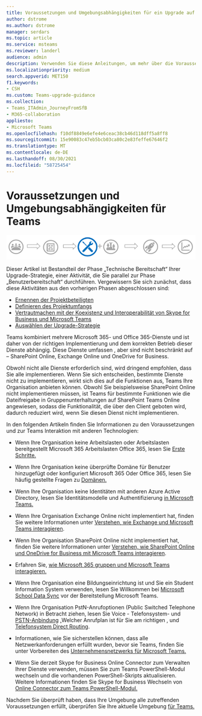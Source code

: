 ```yaml
---
title: Voraussetzungen und Umgebungsabhängigkeiten für ein Upgrade auf Teams
author: dstrome
ms.author: dstrome
manager: serdars
ms.topic: article
ms.service: msteams
ms.reviewer: landerl
audience: admin
description: Verwenden Sie diese Anleitungen, um mehr über die Voraussetzungen und die Umweltabhängigkeiten für die Bereitstellung von Teams in Ihrer Organisation zu erfahren.
ms.localizationpriority: medium
search.appverid: MET150
f1.keywords:
- CSH
ms.custom: Teams-upgrade-guidance
ms.collection:
- Teams_ITAdmin_JourneyFromSfB
- M365-collaboration
appliesto:
- Microsoft Teams
ms.openlocfilehash: f10df8849e6efe4e6ceac38cb46d118dff5a8ff8
ms.sourcegitcommit: 15e90083c47eb5bcb03ca80c2e83feffe67646f2
ms.translationtype: MT
ms.contentlocale: de-DE
ms.lasthandoff: 08/30/2021
ms.locfileid: "58725454"
---
```

# <a name="prerequisites-and-environmental-dependencies-for-teams"></a>Voraussetzungen und Umgebungsabhängigkeiten für Teams

![Upgrade des Wegdiagramms mit Hervorhebung der Stufe "Technische Bereitschaft".](media/upgrade-banner-tech-readiness.png "Etappen der Upgrade-Tour mit Schwerpunkt auf der Phase „Technische Bereitschaft“")

Dieser Artikel ist Bestandteil der Phase „Technische Bereitschaft“ Ihrer Upgrade-Strategie, einer Aktivität, die Sie parallel zur Phase „Benutzerbereitschaft“ durchführen. Vergewissern Sie sich zunächst, dass diese Aktivitäten aus den vorherigen Phasen abgeschlossen sind:

- [Ernennen der Projektbeteiligten](upgrade-enlist-stakeholders.md)
- [Definieren des Projektumfangs](./upgrade-define-project-scope.md)
- [Vertrautmachen mit der Koexistenz und Interoperabilität von Skype for Business und Microsoft Teams](./teams-and-skypeforbusiness-coexistence-and-interoperability.md)
- [Auswählen der Upgrade-Strategie](upgrade-and-coexistence-of-skypeforbusiness-and-teams.md)

Teams kombiniert mehrere Microsoft 365- und Office 365-Dienste und ist daher von der richtigen Implementierung und dem korrekten Betrieb dieser Dienste abhängig. Diese Dienste umfassen , aber sind nicht beschränkt auf – SharePoint Online, Exchange Online und OneDrive for Business.

Obwohl nicht alle Dienste erforderlich sind, wird dringend empfohlen, dass Sie alle implementieren. Wenn Sie sich entscheiden, bestimmte Dienste nicht zu implementieren, wirkt sich dies auf die Funktionen aus, Teams Ihre Organisation anbieten können. Obwohl Sie beispielsweise SharePoint Online nicht implementieren müssen, ist Teams für bestimmte Funktionen wie die Dateifreigabe in Gruppenunterhaltungen auf SharePoint Teams Online angewiesen, sodass die Funktionalität, die über den Client geboten wird, dadurch reduziert wird, wenn Sie diesen Dienst nicht implementieren.

In den folgenden Artikeln finden Sie Informationen zu den Voraussetzungen und zur Teams Interaktion mit anderen Technologien:

- Wenn Ihre Organisation keine Arbeitslasten oder Arbeitslasten bereitgestellt Microsoft 365 Arbeitslasten Office 365, lesen Sie [Erste Schritte.](https://support.office.com/article/Get-started-with-Office-365-for-Business-d6466f0d-5d13-464a-adcb-00906ae87029)

- Wenn Ihre Organisation keine überprüfte Domäne für Benutzer hinzugefügt oder konfiguriert Microsoft 365 Oder Office 365, lesen Sie häufig gestellte Fragen zu [Domänen.](https://support.office.com/article/Verify-your-Office-365-domain-to-prove-ownership-nonprofit-or-education-status-or-to-activate-Yammer-87d1844e-aa47-4dc0-a61b-1b773fd4e590)

- Wenn Ihre Organisation keine Identitäten mit anderen Azure Active Directory, lesen Sie Identitätsmodelle und Authentifizierung [in Microsoft Teams.](identify-models-authentication.md)

- Wenn Ihre Organisation Exchange Online nicht implementiert hat, finden Sie weitere Informationen unter [Verstehen, wie Exchange und Microsoft Teams interagieren](Exchange-Teams-interact.md).

- Wenn Ihre Organisation SharePoint Online nicht implementiert hat, finden Sie weitere Informationen unter [Verstehen, wie SharePoint Online und OneDrive for Business mit Microsoft Teams interagieren](SharePoint-OneDrive-interact.md).

- Erfahren Sie, [wie Microsoft 365 gruppen und Microsoft Teams interagieren.](Office-365-groups.md)

- Wenn Ihre Organisation eine Bildungseinrichtung ist und Sie ein Student Information System verwenden, lesen Sie Willkommen bei [Microsoft School Data Sync](/schooldatasync) vor der Bereitstellung Microsoft Teams.

- Wenn Ihre Organisation PstN-Anrufoptionen (Public Switched Telephone Network) in Betracht ziehen, lesen Sie Voice - Telefonsystem- und [PSTN-Anbindung](cloud-voice-landing-page.md) [,](calling-plan-landing-page.md)Welcher Anrufplan ist für Sie am richtigen , und [Telefonsystem Direct Routing](direct-routing-landing-page.md).

- Informationen, wie Sie sicherstellen können, dass alle Netzwerkanforderungen erfüllt wurden, bevor sie Teams, finden Sie unter Vorbereiten des [Unternehmensnetzwerks für Microsoft Teams.](prepare-network.md)

- Wenn Sie derzeit Skype for Business Online Connector zum Verwalten Ihrer Dienste verwenden, müssen Sie zum Teams PowerShell-Modul wechseln und die vorhandenen PowerShell-Skripts aktualisieren. Weitere Informationen finden Sie Skype for Business Wechseln von [Online Connector zum Teams PowerShell-Modul.](teams-powershell-move-from-sfbo.md)

Nachdem Sie überprüft haben, dass Ihre Umgebung alle zutreffenden Voraussetzungen erfüllt, überprüfen Sie Ihre aktuelle Umgebung [für Teams.](upgrade-plan-journey-evaluate-environment.md)